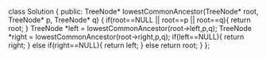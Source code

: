 class Solution {
public:
TreeNode* lowestCommonAncestor(TreeNode* root, TreeNode* p, TreeNode* q) {
if(root==NULL || root==p || root==q){
return root;
}
TreeNode *left = lowestCommonAncestor(root->left,p,q);
TreeNode *right = lowestCommonAncestor(root->right,p,q);
if(left==NULL){
return right;
}
else if(right==NULL){
return left;
}
else
return root;
}
};
​